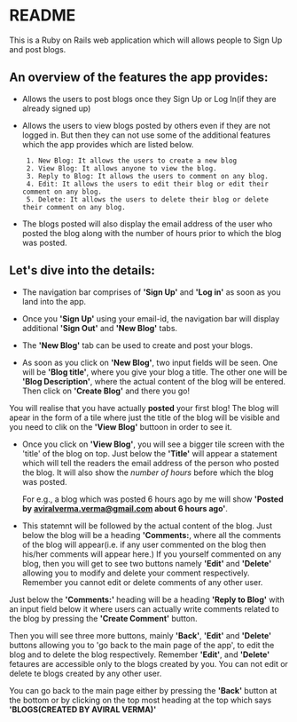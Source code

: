 # README
This is a Ruby on Rails web application which will allows people to Sign Up and post blogs.

## An overview of the features the app provides:
- Allows the users to post blogs once they Sign Up or Log In(if they are already signed up)
- Allows the users to view blogs posted by others even if they are not logged in. But then they can not use some of the additional features which the app provides which are listed below.

       1. New Blog: It allows the users to create a new blog
       2. View Blog: It allows anyone to view the blog.
       3. Reply to Blog: It allows the users to comment on any blog.
       4. Edit: It allows the users to edit their blog or edit their comment on any blog.
       5. Delete: It allows the users to delete their blog or delete their comment on any blog.

- The blogs posted will also display the email address of the user who posted the blog along with the number of hours prior to which the blog was posted.

## Let's dive into the details:
- The navigation bar comprises of **'Sign Up'** and **'Log in'** as soon as you land into the app. 

- Once you **'Sign Up'** using your email-id, the navigation bar will display additional **'Sign Out'** and **'New Blog'** tabs.

- The **'New Blog'** tab can be used to create and post your blogs. 

- As soon as you click on **'New Blog'**, two input fields will be seen. One will be **'Blog title'**, where you give your blog a title. The other one will be **'Blog Description'**, where the actual content of the blog will be entered. Then click on **'Create Blog'** and there you go!

You will realise that you have actually **posted** your first blog! The blog will apear in the form of a tile where just the title of the blog will be visible and you need to clik on the **'View Blog'** buttoon in order to see it.

- Once you click on **'View Blog'**, you will see a bigger tile screen with the 'title' of the blog on top. Just below the **'Title'** will appear a statement which will tell the readers the email address of the person who posted the blog. It will also show the *number of hours* before which the blog was posted. 

   For e.g., a blog which was posted 6 hours ago by me will show **'Posted by aviralverma.verma@gmail.com about 6 hours ago'**.

- This statemnt will be followed by the actual content of the blog. Just below the blog will be a heading **'Comments:**, where all the comments of the blog will appear(i.e. if any user commented on the blog then his/her comments will appear here.) If you yourself commented on any blog, then you will get to see two buttons namely **'Edit'** and **'Delete'** allowing you to modify and delete your comment respectively. Remember you cannot edit or delete comments of any other user.

Just below the **'Comments:'** heading will be a heading **'Reply to Blog'** with an input field below it where users can actually write comments related to the blog by pressing the **'Create Comment'** button.

Then you will see three more buttons, mainly **'Back'**, **'Edit'** and **'Delete'** buttons allowing you to 'go back to the main page of the app', to edit the blog and to delete the blog respectively. Remember **'Edit'**, and **'Delete'** fetaures are accessible only to the blogs created by you. You can not edit or delete te blogs created by any other user.

You can go back to the main page either by pressing the **'Back'** button at the bottom or by clicking on the top most heading at the top which says **'BLOGS(CREATED BY AVIRAL VERMA)'**




 










